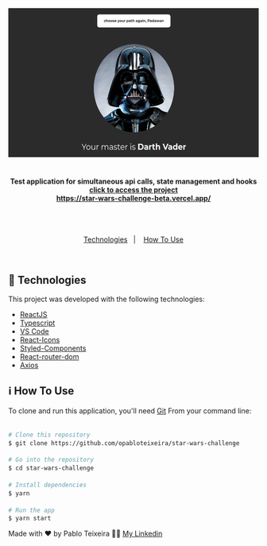<div align="center">
    <img height=300 alt="Darth Vader image" src="./src/assets/img/print-vader.png" />
    <br>
</div>

</br>

<h4 align="center">
  Test application for simultaneous api calls, state management and hooks <br>
  <a target="blank" align="center" href="https://star-wars-challenge-beta.vercel.app/">click to access the project <br /> https://star-wars-challenge-beta.vercel.app/</a>
</h4>

</br>
</br>

<p align='center'>
  <a href="#rocket-technologies">Technologies</a>&nbsp;&nbsp;&nbsp;|&nbsp;&nbsp;&nbsp;
  <!--<a href="#warning-prerequisites">Prerequisites</a>&nbsp;&nbsp;&nbsp;|&nbsp;&nbsp;&nbsp; -->
  <a href="#information_source-how-to-use">How To Use</a>
</p>

</br>



## :rocket: Technologies
This project was developed with the following technologies:
-  [ReactJS](https://reactjs.org/)
-  [Typescript](https://www.typescriptlang.org/)
-  [VS Code](https://code.visualstudio.com/)
-  [React-Icons](https://react-icons.netlify.com/)
-  [Styled-Components](https://www.styled-components.com/)
-  [React-router-dom](https://www.npmjs.com/package/react-router-dom)
-  [Axios](https://github.com/axios/axios)


## :information_source: How To Use

To clone and run this application, you'll need [Git](https://git-scm.com) From your command line:

```bash

# Clone this repository
$ git clone https://github.com/opabloteixeira/star-wars-challenge

# Go into the repository
$ cd star-wars-challenge

# Install dependencies
$ yarn

# Run the app
$ yarn start

```



Made with ♥ by Pablo Teixeira :male_detective: [My Linkedin](https://www.linkedin.com/in/pablo-teixeira-30713777/)

